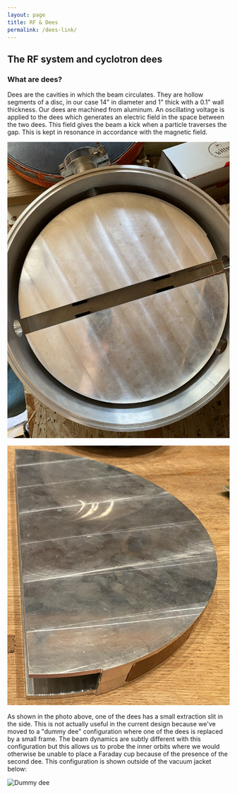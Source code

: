 ```yaml
---
layout: page
title: RF & Dees
permalink: /dees-link/
---
```


## The RF system and cyclotron dees 

### What are dees?

Dees are the cavities in which the beam circulates. They are hollow segments of a disc, in our case 14" in diameter and 1" thick with a 0.1" wall thickness. Our dees are machined from aluminum. An oscillating voltage is applied to the dees which generates an electric field in the space between the two dees. This field gives the beam a kick when a particle traverses the gap. This is kept in resonance in accordance with the magnetic field. 

 

![Dees, from above](/assets/birdsEyedees.jpg)

![Dees](/assets/Dees.jpg)

As shown in the photo above, one of the dees has a small extraction slit in the side. This is not actually useful in the current design because we've moved to a "dummy dee" configuration where one of the dees is replaced by a small frame. The beam dynamics are subtly different with this configuration but this allows us to probe the inner orbits where we would otherwise be unable to place a Faraday cup because of the presence of the second dee. This configuration is shown outside of the vacuum jacket below: 


![Dummy dee](/assets/DummyDee.JPG")


